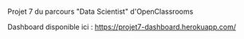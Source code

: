 Projet 7 du parcours "Data Scientist" d'OpenClassrooms

Dashboard disponible ici : https://projet7-dashboard.herokuapp.com/
